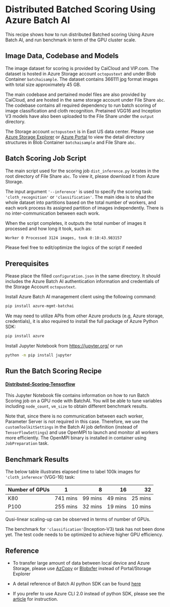 Distributed Batched Scoring Using Azure Batch AI
========================

This recipe shows how to run distributed Batched scoring Using Azure Batch AI, and run benchmark in term of the GPU cluster scale. 

## Image Data, Codebase and Models

The image dataset for scoring is provided by CaiCloud and VIP.com. The dataset is hosted in Azure Storage account `octopustext` and under Blob Container `batchaisample`. The dataset contains 366111 jpg format images with total size approximately 45 GB. 

The main codebase and pertained model files are also provided by CaiCloud, and are hosted in the same storage account under File Share `abc`. The codebase contains all required dependency to run batch scoring of image classification and cloth recognition. Pretained VGG16 and Inception V3 models have also been uploaded to the File Share under the `output` directory.   

The Storage account `octopustext` is in East US data center. Please use [Azure Storage Explorer](https://azure.microsoft.com/en-us/features/storage-explorer/) or [Azure Portal](https://portal.azure.com/) to view the detail directory structures in Blob Container `batchaisample` and File Share `abc`.

## Batch Scoring Job Script

The main script used for the scoring job `dist_inference.py` locates in the root directory of File Share `abc`. To view it, please download it from Azure Storage. 

The input argument `'--inference'` is used to specify the scoring task: `'cloth_recognition'` or `'classification'`. The main idea is to shad the whole dataset into partitions based on the total number of workers, and each work process its assigned partition of images independently. There is no inter-communication between each work. 

When the script completes, it outputs the total number of images it processed and how long it took, such as:

 ```sh
 Worker 0 Processed 3124 images, took 0:10:43.983157
 ```

Please feel free to edit/optimize the logics of the script if needed

## Prerequisites

Please place the filled `configuration.json` in the same directory. It should includes the Azure Batch AI authentication information and credentials of the Storage Account `octopustext`.

Install Azure Batch AI management client using the following command:
 
 ```sh
 pip install azure-mgmt-batchai
 ```

We may need to utilize APIs from other Azure products (e.g, Azure storage, credentials), it is also required to install the full package of Azure Python SDK:

 ```sh
 pip install azure
 ```

Install Jupyter Notebook from https://jupyter.org/ or run

```sh
python -m pip install jupyter
```

## Run the Batch Scoring Recipe

#### [Distributed-Scoring-Tensorflow](./Distributed-Scoring-Tensorflow.ipynb)

This Jupyter Notebook file contains information on how to run Batch Scoring job on a GPU node with BatchAI. You will be able to tune variables including `node_count`, `vm_size` to obtain different benchmark results.

Note that, since there is no communication between each worker, Parameter Server is not required in this case. Therefore, we use the `customToolkitSettings` in the Batch AI job definition (instead of `TensorFlowSettings`) and use OpenMPI to launch and monitor all workers more efficiently. The OpenMPI binary is installed in container using `JobPreparation` task.

## Benchmark Results

The below table illustrates elapsed time to label 100k images for `'cloth_inference'`(VGG-16) task:

|  Number of GPUs |       1       |      8     |      16    |     32     |
| --------------- |:-------------:| ----------:| ----------:| ----------:|
| K80             |  741 mins     |   99 mins  |   49 mins  |  25 mins   |
| P100            |  255 mins     |   32 mins  |   19 mins  |  10 mins   |

Qusi-linear scaling-up can be observed in terms of number of GPUs. 

The benchmark for `'classification'`(Inception-V3) task has not been done yet. The test code needs to be optimized to achieve higher GPU efficiency.

## Reference

- To transfer large amount of data between local device and Azure Storage, please use [AzCopy](https://docs.microsoft.com/en-us/azure/storage/common/storage-use-azcopy) or [Blobxfer](https://github.com/Azure/blobxfer/blob/master/docs/10-cli-usage.md) instead of Portal/Storage Explorer

- A detail reference of Batch AI python SDK can be found [here](https://docs.microsoft.com/en-us/python/api/azure.mgmt.batchai?view=azure-python)

- If you prefer to use Azure CLI 2.0 instead of python SDK, please see the [article](https://github.com/Azure/BatchAI/blob/master/documentation/using-azure-cli-20.md) for instruction.
